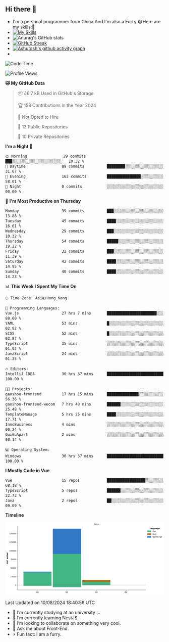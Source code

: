 ## Hi there 👋
- I'm a personal programmer from China.And I'm also a Furry.😂Here are my skills:🤔
- [![My Skills](https://skillicons.dev/icons?i=js,html,css,vue,typescript,java,golang)](https://skillicons.dev)
- ![Anurag's GitHub stats](https://github-readme-stats.vercel.app/api?username=FluffyChi-Xing&count_private=true&show_icons=true&theme=radical)
- [![GitHub Streak](https://streak-stats.demolab.com/?user=FluffyChi-Xing)](https://git.io/streak-stats)
- [![Ashutosh's github activity graph](https://github-readme-activity-graph.vercel.app/graph?username=FluffyChi-Xing&theme=github-compact)](https://github.com/ashutosh00710/github-readme-activity-graph)
- <!--START_SECTION:waka-->
![Code Time](http://img.shields.io/badge/Code%20Time-214%20hrs%204%20mins-blue)

![Profile Views](http://img.shields.io/badge/Profile%20Views-0-blue)

**🐱 My GitHub Data** 

> 📦 46.7 kB Used in GitHub's Storage 
 > 
> 🏆 158 Contributions in the Year 2024
 > 
> 🚫 Not Opted to Hire
 > 
> 📜 13 Public Repositories 
 > 
> 🔑 10 Private Repositories 
 > 
**I'm a Night 🦉** 

```text
🌞 Morning                29 commits          ███░░░░░░░░░░░░░░░░░░░░░░   10.32 % 
🌆 Daytime                89 commits          ████████░░░░░░░░░░░░░░░░░   31.67 % 
🌃 Evening                163 commits         ███████████████░░░░░░░░░░   58.01 % 
🌙 Night                  0 commits           ░░░░░░░░░░░░░░░░░░░░░░░░░   00.00 % 
```
📅 **I'm Most Productive on Thursday** 

```text
Monday                   39 commits          ███░░░░░░░░░░░░░░░░░░░░░░   13.88 % 
Tuesday                  45 commits          ████░░░░░░░░░░░░░░░░░░░░░   16.01 % 
Wednesday                29 commits          ███░░░░░░░░░░░░░░░░░░░░░░   10.32 % 
Thursday                 54 commits          █████░░░░░░░░░░░░░░░░░░░░   19.22 % 
Friday                   32 commits          ███░░░░░░░░░░░░░░░░░░░░░░   11.39 % 
Saturday                 42 commits          ████░░░░░░░░░░░░░░░░░░░░░   14.95 % 
Sunday                   40 commits          ████░░░░░░░░░░░░░░░░░░░░░   14.23 % 
```


📊 **This Week I Spent My Time On** 

```text
🕑︎ Time Zone: Asia/Hong_Kong

💬 Programming Languages: 
Vue.js                   27 hrs 7 mins       ██████████████████████░░░   88.60 % 
YAML                     53 mins             █░░░░░░░░░░░░░░░░░░░░░░░░   02.92 % 
SCSS                     52 mins             █░░░░░░░░░░░░░░░░░░░░░░░░   02.87 % 
TypeScript               35 mins             ░░░░░░░░░░░░░░░░░░░░░░░░░   01.92 % 
JavaScript               24 mins             ░░░░░░░░░░░░░░░░░░░░░░░░░   01.35 % 

🔥 Editors: 
IntelliJ IDEA            30 hrs 37 mins      █████████████████████████   100.00 % 

🐱‍💻 Projects: 
gaoshou-frontend         17 hrs 15 mins      ██████████████░░░░░░░░░░░   56.36 % 
gaoshou-frontend-wecom   7 hrs 48 mins       ██████░░░░░░░░░░░░░░░░░░░   25.48 % 
TemplateManage           5 hrs 25 mins       ████░░░░░░░░░░░░░░░░░░░░░   17.71 % 
InnoBusiness             4 mins              ░░░░░░░░░░░░░░░░░░░░░░░░░   00.24 % 
GuiGuApart               2 mins              ░░░░░░░░░░░░░░░░░░░░░░░░░   00.14 % 

💻 Operating System: 
Windows                  30 hrs 37 mins      █████████████████████████   100.00 % 
```

**I Mostly Code in Vue** 

```text
Vue                      15 repos            █████████████████░░░░░░░░   68.18 % 
TypeScript               5 repos             ██████░░░░░░░░░░░░░░░░░░░   22.73 % 
Java                     2 repos             ██░░░░░░░░░░░░░░░░░░░░░░░   09.09 % 
```



**Timeline**

![Lines of Code chart](https://raw.githubusercontent.com/FluffyChi-Xing/FluffyChi-Xing/main/assets/bar_graph.png)


 Last Updated on 10/08/2024 18:40:56 UTC
<!--END_SECTION:waka-->
- 🔭 I’m currently studying at an university ...
- 🌱 I’m currently learning NestJS.
- 👯 I’m looking to collaborate on something very cool.
- 💬 Ask me about Front-End.
- ⚡ Fun fact: I am a furry.
